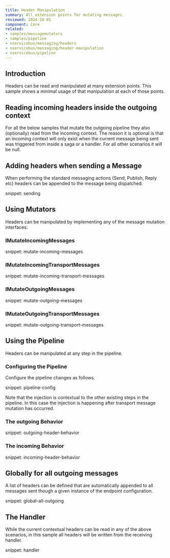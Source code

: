 ```yaml
---
title: Header Manipulation
summary: All extension points for mutating messages.
reviewed: 2024-10-01
component: Core
related:
- samples/messagemutators
- samples/pipeline
- nservicebus/messaging/headers
- nservicebus/messaging/header-manipulation
- nservicebus/pipeline
---
```


## Introduction

Headers can be read and manipulated at many extension points. This sample shows a minimal usage of that manipulation at each of those points.


## Reading incoming headers inside the outgoing context

For all the below samples that mutate the outgoing pipeline they also (optionally) read from the incoming context. The reason it is optional is that an incoming context will only exist when the current message being sent was triggered from inside a saga or a handler. For all other scenarios it will be null.


## Adding headers when sending a Message

When performing the standard messaging actions (Send, Publish, Reply etc) headers can be appended to the message being dispatched.

snippet: sending

## Using Mutators

Headers can be manipulated by implementing any of the message mutation interfaces.


### IMutateIncomingMessages

snippet: mutate-incoming-messages


### IMutateIncomingTransportMessages

snippet: mutate-incoming-transport-messages


### IMutateOutgoingMessages

snippet: mutate-outgoing-messages


### IMutateOutgoingTransportMessages

snippet: mutate-outgoing-transport-messages




## Using the Pipeline

Headers can be manipulated at any step in the pipeline.


### Configuring the Pipeline

Configure the pipeline changes as follows.

snippet: pipeline-config

Note that the injection is contextual to the other existing steps in the pipeline. In this case the injection is happening after transport message mutation has occurred.


### The outgoing Behavior

snippet: outgoing-header-behavior


### The incoming Behavior

snippet: incoming-header-behavior


## Globally for all outgoing messages

A list of headers can be defined that are automatically appended to all messages sent though a given instance of the endpoint configuration.

snippet: global-all-outgoing


## The Handler

While the current contextual headers can be read in any of the above scenarios, in this sample all headers will be written from the receiving handler.

snippet: handler
